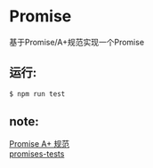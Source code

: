 # Promise

基于Promise/A+规范实现一个Promise

## 运行:

```javascript
$ npm run test
```

## note:

[Promise A+ 规范](http://malcolmyu.github.io/malnote/2015/06/12/Promises-A-Plus/)  
[promises-tests](https://github.com/promises-aplus/promises-tests)
